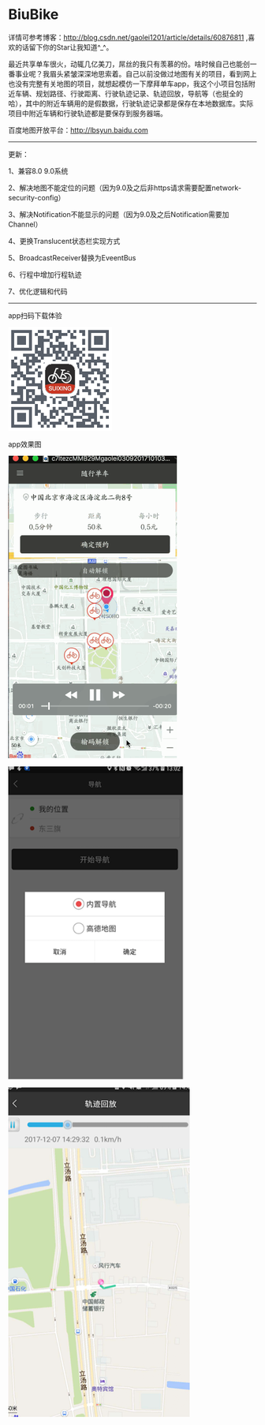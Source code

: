 # BiuBike
  
 详情可参考博客：http://blog.csdn.net/gaolei1201/article/details/60876811  ,喜欢的话留下你的Star让我知道^_^。

 
 最近共享单车很火，动辄几亿美刀，屌丝的我只有羡慕的份。啥时候自己也能创一番事业呢？我眉头紧皱深深地思索着。自己以前没做过地图有关的项目，看到网上也没有完整有关地图的项目，就想起模仿一下摩拜单车app，我这个小项目包括附近车辆、规划路径、行驶距离、行驶轨迹记录、轨迹回放，导航等（也挺全的哈），其中的附近车辆用的是假数据，行驶轨迹记录都是保存在本地数据库。实际项目中附近车辆和行驶轨迹都是要保存到服务器端。

百度地图开放平台：http://lbsyun.baidu.com



-------------------------------------------

更新：

 1、兼容8.0 9.0系统

 2、解决地图不能定位的问题（因为9.0及之后非https请求需要配置network-security-config）

 3、解决Notification不能显示的问题（因为9.0及之后Notification需要加Channel）

 4、更换Translucent状态栏实现方式

 5、BroadcastReceiver替换为EveentBus 

 6、行程中增加行程轨迹 
 
 7、优化逻辑和代码



-------------------------------------------


 app扫码下载体验

 ![image](https://github.com/gaoleicoding/BiuBike/raw/master/material/screenshots/download.png)

app效果图

![image](https://github.com/gaoleicoding/BiuBike/raw/master/material/screenshots/1.gif)

![image](https://github.com/gaoleicoding/BiuBike/raw/master/material/screenshots/2.png)

![image](https://github.com/gaoleicoding/BiuBike/raw/master/material/screenshots/3.png)
